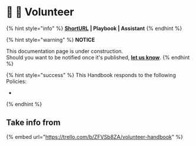 # 📓 🚧 Volunteer

{% hint style="info" %}
[**ShortURL**](https://tiof.click/TIOFHBVolunteer) **| Playbook | Assistant**
{% endhint %}



{% hint style="warning" %}
**NOTICE**

This documentation page is under construction.\
Should you want to be notified once it's published, [**let us know**](https://tiof.click/TIOFTarianUpdatesService).
{% endhint %}



{% hint style="success" %}
This Handbook responds to the following Policies:

*
{% endhint %}



## Take info from

{% embed url="https://trello.com/b/ZFVSb8ZA/volunteer-handbook" %}



